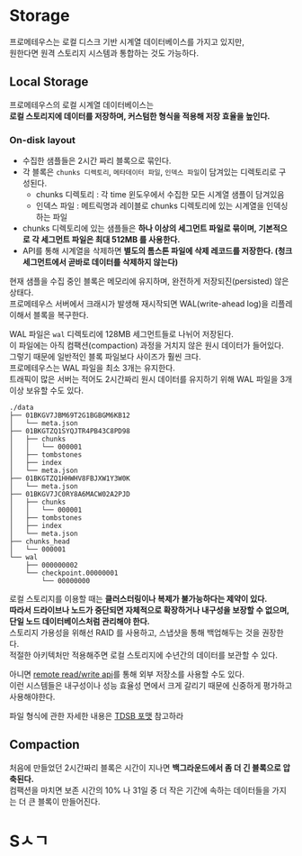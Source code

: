 # Storage

프로메테우스는 로컬 디스크 기반 시계열 데이터베이스를 가지고 있지만,      
원한다면 원격 스토리지 시스템과 통합하는 것도 가능하다.     

## Local Storage
    
프로메테우스의 로컬 시계열 데이터베이스는       
**로컬 스토리지에 데이터를 저장하며, 커스텀한 형식을 적용해 저장 효율을 높인다.**      

### On-disk layout   
            
* 수집한 샘플들은 2시간 짜리 블록으로 묶인다.       
* 각 블록은 `chunks 디렉토리`, `메타데이터 파일`, `인덱스 파일`이 담겨있는 디렉토리로 구성된다.          
    * chunks 디렉토리 : 각 time 윈도우에서 수집한 모든 시계열 샘플이 담겨있음       
    * 인덱스 파일 : 메트릭명과 레이블로 chunks 디렉토리에 있는 시계열을 인덱싱하는 파일             
* chunks 디렉토리에 있는 샘플들은 **하나 이상의 세그먼트 파일로 묶이며, 기본적으로 각 세그먼트 파일은 최대 512MB 를 사용한다.**             
* API를 통해 시계열을 삭제하면 **별도의 톰스톤 파일에 삭제 레코드를 저장한다. (청크 세그먼트에서 곧바로 데이터를 삭제하지 않는다)**          
                    
현재 샘플을 수집 중인 블록은 메모리에 유지하며, 완전하게 저장되진(persisted) 않은 상태다.              
프로메테우스 서버에서 크래시가 발생해 재시작되면 WAL(write-ahead log)을 리플레이해서 블록을 복구한다.      
   
WAL 파일은 `wal` 디렉토리에 128MB 세그먼트들로 나뉘어 저장된다.        
이 파일에는 아직 컴팩션(compaction) 과정을 거치지 않은 원시 데이터가 들어있다.    
그렇기 때문에 일반적인 블록 파일보다 사이즈가 훨씬 크다.       
프로메테우스는 WAL 파일을 최소 3개는 유지한다.    
트래픽이 많은 서버는 적어도 2시간짜리 원시 데이터를 유지하기 위해 WAL 파일을 3개 이상 보유할 수도 있다.     

```
./data
├── 01BKGV7JBM69T2G1BGBGM6KB12
│   └── meta.json
├── 01BKGTZQ1SYQJTR4PB43C8PD98
│   ├── chunks
│   │   └── 000001
│   ├── tombstones
│   ├── index
│   └── meta.json
├── 01BKGTZQ1HHWHV8FBJXW1Y3W0K
│   └── meta.json
├── 01BKGV7JC0RY8A6MACW02A2PJD
│   ├── chunks
│   │   └── 000001
│   ├── tombstones
│   ├── index
│   └── meta.json
├── chunks_head
│   └── 000001
└── wal
    ├── 000000002
    └── checkpoint.00000001
        └── 00000000
```
     
로컬 스토리지를 이용할 때는 **클러스터링이나 복제가 불가능하다는 제약이 있다.**             
**따라서 드라이브나 노드가 중단되면 자체적으로 확장하거나 내구성을 보장할 수 없으며, 단일 노드 데이터베이스처럼 관리해야 한다.**       
스토리지 가용성을 위해선 RAID 를 사용하고, 스냅샷을 통해 백업해두는 것을 권장한다.         
적절한 아키텍처만 적용해주면 로컬 스토리지에 수년간의 데이터를 보관할 수 있다.      
   
아니면 [remote read/write api](https://godekdls.github.io/Prometheus/integrations/#remote-endpoints-and-storage)를 통해 외부 저장소를 사용할 수도 있다.       
이런 시스템들은 내구성이나 성능 효율성 면에서 크게 갈리기 때문에 신중하게 평가하고 사용해야한다.  

파일 형식에 관한 자세한 내용은 [TDSB 포맷](https://github.com/prometheus/prometheus/blob/release-2.32/tsdb/docs/format/README.md) 참고하라

## Compaction
        
처음에 만들었던 2시간짜리 블록은 시간이 지나면 **백그라운드에서 좀 더 긴 블록으로 압축된다.**              
컴팩션을 마치면 보존 시간의 10% 나 31일 중 더 작은 기간에 속하는 데이터들을 가지는 더 큰 블록이 만들어진다.  
   
# Sㅅㄱ
